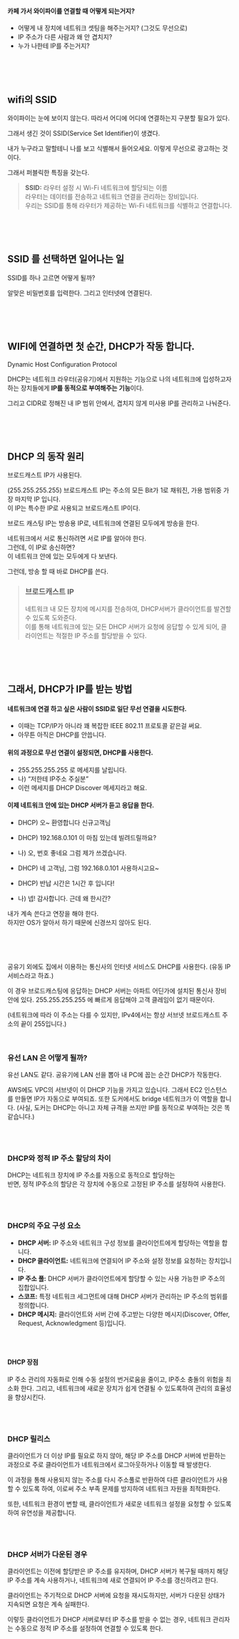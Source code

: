#### 카페 가서 와이파이를 연결할 때 어떻게 되는거지?

- 어떻게 내 장치에 네트워크 셋팅을 해주는거지? (그것도 무선으로)
- IP 주소가 다른 사람과 왜 안 겹치지?
- 누가 나한테 IP를 주는거지?


<br><br><br>

## wifi의 SSID
와이파이는 눈에 보이지 않는다. 따라서 어디에 어디에 연결하는지 구분할 필요가 있다.  

그래서 생긴 것이 SSID(Service Set Identifier)이 생겼다.  

내가 누구라고 말할테니 나를 보고 식별해서 들어오세요.
이렇게 무선으로 광고하는 것이다.  

그래서 퍼블릭한 특징을 갖는다.  

>  **SSID:** 라우터 설정 시 Wi-Fi 네트워크에 할당되는 이름  
> 라우터는 데이터를 전송하고 네트워크 연결을 관리하는 장비입니다.  
> 우리는 SSID를 통해 라우터가 제공하는 Wi-Fi 네트워크를 식별하고 연결합니다.  



<br><br><br>

## SSID 를 선택하면 일어나는 일
SSID를 하나 고르면 어떻게 될까?

알맞은 비밀번호를 입력한다. 그리고 인터넷에 연결된다.  




<br><br><br>

## WIFI에 연결하면 첫 순간, DHCP가 작동 합니다.
Dynamic Host Configuration Protocol  

DHCP는 네트워크 라우터(공유기)에서 지원하는 기능으로 나의 네트워크에 
입성하고자 하는 장치들에게 **IP를 동적으로 부여해주는 기능**이다.
  
  
그리고 CIDR로 정해진 내 IP 범위 안에서, 겹치지 않게 미사용 IP를 관리하고 나눠준다.  



<br><br><br>

## DHCP 의 동작 원리

브로드캐스트 IP가 사용된다.

(255.255.255.255)
브로드캐스트 IP는 주소의 모든 Bit가 1로 채워진, 가용 범위중 가장 마지막 IP 입니다.  
이 IP는 특수한 IP로 사용되고 브로드캐스트 IP이다. 

브로드 캐스팅 IP는 방송용 IP로, 네트워크에 연결된 모두에게 방송을 한다.  
  
네트워크에서 서로 통신하려면 서로 IP를 알아야 한다.  
그런데, 이 IP로 송신하면?  
이 네트워크 안에 있는 모두에게 다 보낸다.  


그런데, 방송 할 때 바로 DHCP를 쓴다.

> ### 브로드캐스트 IP
> 네트워크 내 모든 장치에 메시지를 전송하여, DHCP서버가 클라이언트를 발견할 수 있도록 도와준다.    
> 이를 통해 네트워크에 있는 모든 DHCP 서버가 요청에 응답할 수 있게 되어, 클라이언트는 적절한 IP 주소를 할당받을 수 있다.


<br><br><br>

## 그래서, DHCP가 IP를 받는 방법
#### 네트워크에 연결 하고 싶은 사람이 SSID로 일단 무선 연결을 시도한다.  
- 이때는 TCP/IP가 아니라 꽤 복잡한 IEEE 802.11 프로토콜 같은걸 써요.
- 아무튼 아직은 DHCP를 안씁니다.

#### 위의 과정으로 무선 연결이 설정되면, DHCP를 사용한다.
- 255.255.255.255 로 메세지를 날립니다.
- 나) “저한테 IP주소 주실분”
- 이런 메세지를 DHCP Discover 메세지라고 해요.

#### 이제 네트워크 안에 있는 DHCP 서버가 듣고 응답을 한다.
- DHCP) 오~ 환영합니다 신규고객님
- DHCP) 192.168.0.101 이 마침 있는데 빌려드릴까요?  

- 나) 오, 번호 좋네요 그럼 제가 쓰겠습니다.  

- DHCP) 네 고객님, 그럼 192.168.0.101 사용하시고요~
- DHCP) 반납 시간은 1시간 후 입니다!  

- 나) 넵! 감사합니다. 근데 왜 한시간?


내가 계속 쓴다고 연장을 해야 한다.  
하지만 OS가 알아서 하기 때문에 신경쓰지 않아도 된다.

<br><br><br>


공유기 외에도 집에서 이용하는 통신사의 인터넷 서비스도 DHCP를 사용한다.
(유동 IP 서비스라고 하죠.)

이 경우 브로드캐스팅에 응답하는 DHCP 서버는 아파트 어딘가에 설치된 통신사 장비 안에 있다.
255.255.255.255 에 빠르게 응답해야 고객 클레임이 없기 때문이다.
  
(네트워크에 따라 이 주소는 다를 수 있지만, IPv4에서는 항상 서브넷 브로드캐스트 주소의 끝이 255입니다.)

<br>

### 유선 LAN 은 어떻게 될까?
유선 LAN도 같다. 공유기에 LAN 선을 뽑아 내 PC에 꼽는 순간 DHCP가 작동한다.

AWS에도 VPC의 서브넷이 이 DHCP 기능을 가지고 있습니다.
그래서 EC2 인스턴스 를 만들면 IP가 자동으로 부여되죠.
또한 도커에서도 bridge 네트워크가 이 역할을 합니다.
(사실, 도커는 DHCP는 아니고 자체 규격을 쓰지만 IP를 동적으로 부여하는 것은 똑같습니다.)



<br><br>


### DHCP와 정적 IP 주소 할당의 차이
DHCP는 네트워크 장치에 IP 주소를 자동으로 동적으로 할당하는   
반면, 정적 IP주소의 할당은 각 장치에 수동으로 고정된 IP 주소를 설정하여 사용한다.



<br><br>


### DHCP의 주요 구성 요소
- **DHCP 서버:** IP 주소와 네트워크 구성 정보를 클라이언트에게 할당하는 역할을 합니다.
- **DHCP 클라이언트:** 네트워크에 연결되어 IP 주소와 설정 정보를 요청하는 장치입니다.
- **IP 주소 풀:** DHCP 서버가 클라이언트에게 할당할 수 있는 사용 가능한 IP 주소의 집합입니다.
- **스코프:** 특정 네트워크 세그먼트에 대해 DHCP 서버가 관리하는 IP 주소의 범위를 정의합니다.
- **DHCP 메시지:** 클라이언트와 서버 간에 주고받는 다양한 메시지(Discover, Offer, Request, Acknowledgment 등)입니다.


<br><br>


#### DHCP 장점
IP 주소 관리의 자동화로 인해 수동 설정의 번거로움을 줄이고, IP주소 충돌의 위험을 최소화 한다.
그리고, 네트워크에 새로운 장치가 쉽게 연결될 수 있도록하여 관리의 효율성을 향상시킨다.


<br><br>



### DHCP 릴리스
클라이언트가 더 이상 IP를 필요로 하지 않아, 해당 IP 주소를 DHCP 서버에 반환하는 과정으로 주로 클라이언트가 네트워크에서 로그아웃하거나 이동할 때 발생한다.
  
이 과정을 통해 사용되지 않는 주소를 다시 주소풀로 반환하여 다른 클라이언트가 사용할 수 있도록 하여, 이로써 주소 부족 문제를 방지하여 네트워크 자원을 최적화한다.
  
또한, 네트워크 환경이 변할 때, 클라이언트가 새로운 네트워크 설정을 요청할 수 있도록 하여 유연성을 제공합니다.


<br><br>


### DHCP 서버가 다운된 경우
클라이언트는 이전에 할당받은 IP 주소를 유지하며, DHCP 서버가 복구될 때까지 해당 IP 주소를 계속 사용하거나, 네트워크에 새로 연결되어 IP 주소를 갱신하려고 한다.
  
클라이언트는 주기적으로 DHCP 서버에 요청을 재시도하지만, 서버가 다운된 상태가 지속되면 요청은 계속 실패한다.  
    
이렇듯 클라이언트가 DHCP 서버로부터 IP 주소를 받을 수 없는 경우, 네트워크 관리자는 수동으로 정적 IP 주소를 설정하여 연결할 수 있도록 한다.


